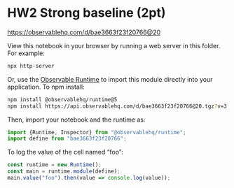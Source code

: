 # HW2 Strong baseline (2pt)

https://observablehq.com/d/bae3663f23f20766@20

View this notebook in your browser by running a web server in this folder. For
example:

~~~sh
npx http-server
~~~

Or, use the [Observable Runtime](https://github.com/observablehq/runtime) to
import this module directly into your application. To npm install:

~~~sh
npm install @observablehq/runtime@5
npm install https://api.observablehq.com/d/bae3663f23f20766@20.tgz?v=3
~~~

Then, import your notebook and the runtime as:

~~~js
import {Runtime, Inspector} from "@observablehq/runtime";
import define from "bae3663f23f20766";
~~~

To log the value of the cell named “foo”:

~~~js
const runtime = new Runtime();
const main = runtime.module(define);
main.value("foo").then(value => console.log(value));
~~~
